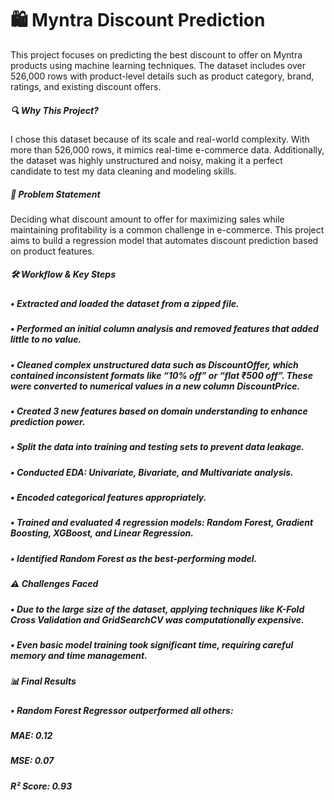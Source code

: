 # 🛍️ Myntra Discount Prediction
This project focuses on predicting the best discount to offer on Myntra products using machine learning techniques. The dataset includes over 526,000 rows with product-level details such as product category, brand, ratings, and existing discount offers.

##### 🔍 Why This Project?
I chose this dataset because of its scale and real-world complexity. With more than 526,000 rows, it mimics real-time e-commerce data. Additionally, the dataset was highly unstructured and noisy, making it a perfect candidate to test my data cleaning and modeling skills.

##### 🎯 Problem Statement
Deciding what discount amount to offer for maximizing sales while maintaining profitability is a common challenge in e-commerce. This project aims to build a regression model that automates discount prediction based on product features.

##### 🛠️ Workflow & Key Steps
##### • Extracted and loaded the dataset from a zipped file.
##### • Performed an initial column analysis and removed features that added little to no value.
##### • Cleaned complex unstructured data such as DiscountOffer, which contained inconsistent formats like “10% off” or “flat ₹500 off”. These were converted to numerical values in a new column DiscountPrice.
##### • Created 3 new features based on domain understanding to enhance prediction power.
##### • Split the data into training and testing sets to prevent data leakage.
##### • Conducted EDA: Univariate, Bivariate, and Multivariate analysis.
##### • Encoded categorical features appropriately.
##### • Trained and evaluated 4 regression models: Random Forest, Gradient Boosting, XGBoost, and Linear Regression.
##### • Identified Random Forest as the best-performing model.

##### ⚠️ Challenges Faced
##### • Due to the large size of the dataset, applying techniques like K-Fold Cross Validation and GridSearchCV was computationally expensive.
##### • Even basic model training took significant time, requiring careful memory and time management.

##### 📊 Final Results
##### • Random Forest Regressor outperformed all others:

##### MAE: 0.12
##### MSE: 0.07
##### R² Score: 0.93


